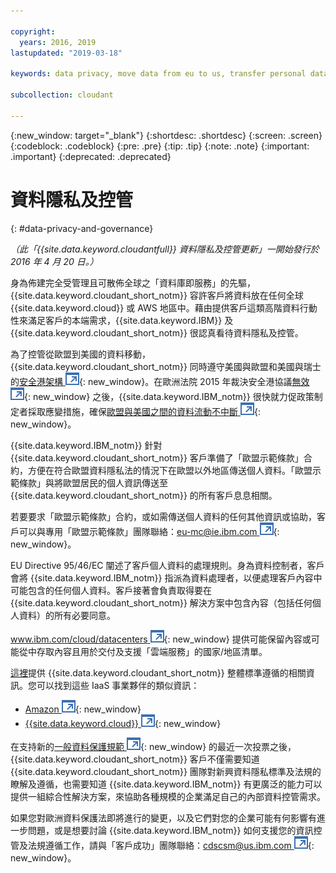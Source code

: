 ```yaml
---

copyright:
  years: 2016, 2019
lastupdated: "2019-03-18"

keywords: data privacy, move data from eu to us, transfer personal data outside eu

subcollection: cloudant

---
```


{:new_window: target="_blank"}
{:shortdesc: .shortdesc}
{:screen: .screen}
{:codeblock: .codeblock}
{:pre: .pre}
{:tip: .tip}
{:note: .note}
{:important: .important}
{:deprecated: .deprecated}

<!-- Acrolinx: 2017-05-10 -->

# 資料隱私及控管
{: #data-privacy-and-governance}

_（此「{{site.data.keyword.cloudantfull}} 資料隱私及控管更新」一開始發行於 2016 年 4 月 20 日。）_

身為佈建完全受管理且可散佈全球之「資料庫即服務」的先驅，{{site.data.keyword.cloudant_short_notm}} 容許客戶將資料放在任何全球 {{site.data.keyword.cloud}} 或 AWS 地區中。藉由提供客戶這類高階資料行動性來滿足客戶的本端需求，{{site.data.keyword.IBM}} 及 {{site.data.keyword.cloudant_short_notm}} 很認真看待資料隱私及控管。

為了控管從歐盟到美國的資料移動，{{site.data.keyword.cloudant_short_notm}} 同時遵守美國與歐盟和美國與瑞士的[安全港架構 ![外部鏈結圖示](../images/launch-glyph.svg "外部鏈結圖示")](https://www.export.gov/safeharbor_eu){: new_window}。在歐洲法院 2015 年裁決安全港協議[無效 ![外部鏈結圖示](../images/launch-glyph.svg "外部鏈結圖示")](http://curia.europa.eu/juris/document/document.jsf?text=&docid=169195&pageIndex=0&doclang=en&mode=req&dir=&occ=first&part=1&cid=113326){: new_window} 之後，{{site.data.keyword.IBM_notm}} 很快就力促政策制定者採取應變措施，確保[歐盟與美國之間的資料流動不中斷 ![外部鏈結圖示](../images/launch-glyph.svg "外部鏈結圖示")](http://www.ibm.com/ibm/ibmgra/safe_harbor_10062015.html){: new_window}。

{{site.data.keyword.IBM_notm}} 針對 {{site.data.keyword.cloudant_short_notm}} 客戶準備了「歐盟示範條款」合約，方便在符合歐盟資料隱私法的情況下在歐盟以外地區傳送個人資料。「歐盟示範條款」與將歐盟居民的個人資訊傳送至 {{site.data.keyword.cloudant_short_notm}} 的所有客戶息息相關。

若要要求「歐盟示範條款」合約，或如需傳送個人資料的任何其他資訊或協助，客戶可以與專用「歐盟示範條款」團隊聯絡：[eu-mc@ie.ibm.com ![外部鏈結圖示](../images/launch-glyph.svg "外部鏈結圖示")](mailto:eu-mc@ie.ibm.com){: new_window}。

EU Directive 95/46/EC 闡述了客戶個人資料的處理規則。身為資料控制者，客戶會將 {{site.data.keyword.IBM_notm}} 指派為資料處理者，以便處理客戶內容中可能包含的任何個人資料。客戶接著會負責取得要在 {{site.data.keyword.cloudant_short_notm}} 解決方案中包含內容（包括任何個人資料）的所有必要同意。

[www.ibm.com/cloud/datacenters ![外部鏈結圖示](../images/launch-glyph.svg "外部鏈結圖示")](http://www.ibm.com/cloud/datacenters){: new_window} 提供可能保留內容或可能從中存取內容且用於交付及支援「雲端服務」的國家/地區清單。

[這裡](/docs/services/Cloudant?topic=cloudant-compliance#compliance)提供 {{site.data.keyword.cloudant_short_notm}} 整體標準遵循的相關資訊。您可以找到這些 IaaS 事業夥伴的類似資訊：

-   [Amazon ![外部鏈結圖示](../images/launch-glyph.svg "外部鏈結圖示")](https://aws.amazon.com/compliance/){: new_window}
-   [{{site.data.keyword.cloud}} ![外部鏈結圖示](../images/launch-glyph.svg "外部鏈結圖示")](https://www.ibm.com/cloud/compliance){: new_window}

在支持新的[一般資料保護規範 ![外部鏈結圖示](../images/launch-glyph.svg "外部鏈結圖示")](http://www.engadget.com/2016/04/14/eu-data-protection-rules/){: new_window} 的最近一次投票之後，{{site.data.keyword.cloudant_short_notm}} 客戶不僅需要知道 {{site.data.keyword.cloudant_short_notm}} 團隊對新興資料隱私標準及法規的瞭解及遵循，也需要知道 {{site.data.keyword.IBM_notm}} 有更廣泛的能力可以提供一組綜合性解決方案，來協助各種規模的企業滿足自己的內部資料控管需求。

如果您對歐洲資料保護法即將進行的變更，以及它們對您的企業可能有何影響有進一步問題，或是想要討論 {{site.data.keyword.IBM_notm}} 如何支援您的資訊控管及法規遵循工作，請與「客戶成功」團隊聯絡：[cdscsm@us.ibm.com ![外部鏈結圖示](../images/launch-glyph.svg "外部鏈結圖示")](mailto:cdscsm@us.ibm.com){: new_window}。 
